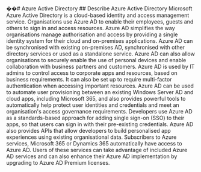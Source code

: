��#   A z u r e   A c t i v e   D i r e c t o r y 
 
 
 
 # #   D e s c r i b e   A z u r e   A c t i v e   D i r e c t o r y 
 
 
 
 M i c r o s o f t   A z u r e   A c t i v e   D i r e c t o r y   i s   a   c l o u d - b a s e d   i d e n t i t y   a n d   a c c e s s   m a n a g e m e n t   s e r v i c e .   O r g a n i s a t i o n s   u s e   A z u r e   A D   t o   e n a b l e   t h e i r   e m p l o y e e s ,   g u e s t s   a n d   o t h e r s   t o   s i g n   i n   a n d   a c c e s s   r e s o u r c e s . 
 
 
 
 A z u r e   A D   s i m p l i f i e s   t h e   w a y   o r g a n i s a t i o n s   m a n a g e   a u t h o r i s a t i o n   a n d   a c c e s s   b y   p r o v i d i n g   a   s i n g l e   i d e n t i t y   s y s t e m   f o r   t h e i r   c l o u d   a n d   o n - p r e m i s e s   a p p l i c a t i o n s .   A z u r e   A D   c a n   b e   s y n c h r o n i s e d   w i t h   e x i s t i n g   o n - p r e m i s e s   A D ,   s y n c h r o n i s e d   w i t h   o t h e r   d i r e c t o r y   s e r v i c e s   o r   u s e d   a s   a   s t a n d a l o n e   s e r v i c e .   A z u r e   A D   c a n   a l s o   a l l o w   o r g a n i s a t i o n s   t o   s e c u r e l y   e n a b l e   t h e   u s e   o f   p e r s o n a l   d e v i c e s   a n d   e n a b l e   c o l l a b o r a t i o n   w i t h   b u s i n e s s   p a r t n e r s   a n d   c u s t o m e r s . 
 
 
 
 A z u r e   A D   i s   u s e d   b y   I T   a d m i n s   t o   c o n t r o l   a c c e s s   t o   c o r p o r a t e   a p p s   a n d   r e s o u r c e s ,   b a s e d   o n   b u s i n e s s   r e q u i r e m e n t s .   I t   c a n   a l s o   b e   s e t   u p   t o   r e q u i r e   m u l t i - f a c t o r   a u t h e n t i c a t i o n   w h e n   a c c e s s i n g   i m p o r t a n t   r e s o u r c e s .   A z u r e   A D   c a n   b e   u s e d   t o   a u t o m a t e   u s e r   p r o v i s i o n i n g   b e t w e e n   a n   e x i s t i n g   W i n d o w s   S e r v e r   A D   a n d   c l o u d   a p p s ,   i n c l u d i n g   M i c r o s o f t   3 6 5 ,   a n d   a l s o   p r o v i d e s   p o w e r f u l   t o o l s   t o   a u t o m a t i c a l l y   h e l p   p r o t e c t   u s e r   i d e n t i t i e s   a n d   c r e d e n t i a l s   a n d   m e e t   a n   o r g a n i s a t i o n ' s   a c c e s s   g o v e r n a n c e   r e q u i r e m e n t s . 
 
 
 
 D e v e l o p e r s   u s e   A z u r e   A D   a s   a   s t a n d a r d s - b a s e d   a p p r o a c h   f o r   a d d i n g   s i n g l e   s i g n - o n   ( S S O )   t o   t h e i r   a p p s ,   s o   t h a t   u s e r s   c a n   s i g n   i n   w i t h   t h e i r   p r e - e x i s t i n g   c r e d e n t i a l s .   A z u r e   A D   a l s o   p r o v i d e s   A P I s   t h a t   a l l o w   d e v e l o p e r s   t o   b u i l d   p e r s o n a l i s e d   a p p   e x p e r i e n c e s   u s i n g   e x i s t i n g   o r g a n i s a t i o n a l   d a t a .   
 
 
 
 S u b s c r i b e r s   t o   A z u r e   s e r v i c e s ,   M i c r o s o f t   3 6 5   o r   D y n a m i c s   3 6 5   a u t o m a t i c a l l y   h a v e   a c c e s s   t o   A z u r e   A D .   U s e r s   o f   t h e s e   s e r v i c e s   c a n   t a k e   a d v a n t a g e   o f   i n c l u d e d   A z u r e   A D   s e r v i c e s   a n d   c a n   a l s o   e n h a n c e   t h e i r   A z u r e   A D   i m p l e m e n t a t i o n   b y   u p g r a d i n g   t o   A z u r e   A D   P r e m i u m   l i c e n s e s . 